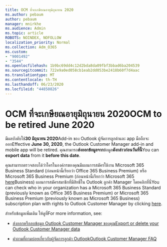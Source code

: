 ```yaml
---
title: OCM ที่จะเกษียณอายุมิถุนายน 2020
ms.author: pebaum
author: pebaum
manager: mnirkhe
ms.audience: Admin
ms.topic: article
ROBOTS: NOINDEX, NOFOLLOW
localization_priority: Normal
ms.collection: Adm_O365
ms.custom:
- "9001492"
- "3544"
ms.openlocfilehash: 1b9bc69dd4c12d2bda8da09fbf3bbad6ba204539
ms.sourcegitcommit: 722e9a0ed058cb1eab2dd053be2418b60f7d4aac
ms.translationtype: MT
ms.contentlocale: th-TH
ms.lasthandoff: 06/23/2020
ms.locfileid: "44850826"
---
```

# <a name="ocm-to-be-retired-june-2020"></a><span data-ttu-id="b9b14-102">OCM ที่จะเกษียณอายุมิถุนายน 2020</span><span class="sxs-lookup"><span data-stu-id="b9b14-102">OCM to be retired June 2020</span></span>


<span data-ttu-id="b9b14-103">มีผลบังคับใช้**30 มิถุนายน 2020**Add-in ของ Outlook ผู้จัดการลูกค้าและ app มือถือจะออก</span><span class="sxs-lookup"><span data-stu-id="b9b14-103">Effective **June 30, 2020**, the Outlook Customer Manager add-in and mobile app will be retired.</span></span> <span data-ttu-id="b9b14-104">คุณสามารถ**ส่งออกข้อมูลจาก**ข้อมูล**ดังกล่าวก่อนวันที่นี้**</span><span class="sxs-lookup"><span data-stu-id="b9b14-104">You can  **export data**  from it  **before this date**.</span></span>  

<span data-ttu-id="b9b14-105">คุณสามารถตรวจสอบได้ว่าใครในองค์กรของคุณมีแผนการสมัครใช้งาน Microsoft 365 Business Standard (ก่อนหน้านี้เรียกว่า Office 365 Business Premium) หรือ Microsoft 365 Business Premium (ก่อนหน้านี้เรียกว่า Microsoft 365 [here](https://admin.microsoft.com/AdminPortal/Home?ref=/users)Business) แผนการสมัครสมาชิกที่มีสิทธิ์ใน Outlook ลูกค้า Manager โดยคลิกที่นี่</span><span class="sxs-lookup"><span data-stu-id="b9b14-105">You can check who in your organization has a Microsoft 365 Business Standard (previously known as Office 365 Business Premium) or Microsoft 365 Business Premium (previously known as Microsoft 365 Business) subscription plan with rights to Outlook Customer Manager by clicking [here](https://admin.microsoft.com/AdminPortal/Home?ref=/users).</span></span>

<span data-ttu-id="b9b14-106">สำหรับข้อมูลเพิ่มเติม ให้ดูที่</span><span class="sxs-lookup"><span data-stu-id="b9b14-106">For more information, see:</span></span>

- [<span data-ttu-id="b9b14-107">ส่งออกหรือลบข้อมูล Outlook Customer Manager ของคุณ</span><span class="sxs-lookup"><span data-stu-id="b9b14-107">Export or delete your Outlook Customer Manager data</span></span>](https://support.office.com/article/1a421cb4-e8de-4b44-bfb8-710b92820439)

- [<span data-ttu-id="b9b14-108">คําถามที่ถามบ่อยเกี่ยวกับผู้จัดการลูกค้า Outlook</span><span class="sxs-lookup"><span data-stu-id="b9b14-108">Outlook Customer Manager FAQ</span></span>](https://support.office.com/article/88e127ca-43a1-4c9d-8d52-6ad3a80f9c32)

